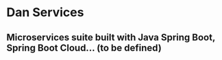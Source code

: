 # Dan Services

## Microservices suite built with Java Spring Boot, Spring Boot Cloud... (to be defined)
